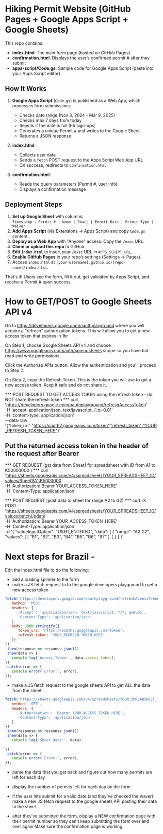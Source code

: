 # Hiking Permit Website (GitHub Pages + Google Apps Script + Google Sheets)

This repo contains:

- **index.html**: The main form page (hosted on GitHub Pages)  
- **confirmation.html**: Displays the user’s confirmed permit # after they submit  
- **apps-script/Code.gs**: Sample code for Google Apps Script (paste into your Apps Script editor)

## How It Works

1. **Google Apps Script** (`Code.gs`) is published as a Web App, which processes form submissions:
   - Checks date range (Nov 3, 2024 - Mar 9, 2025)
   - Checks max 7 days from today
   - Rejects if the date is full (65 sign-ups)
   - Generates a unique Permit # and writes to the Google Sheet
   - Returns a JSON response

2. **index.html**:
   - Collects user data
   - Sends a `fetch` POST request to the Apps Script Web App URL
   - On success, redirects to `confirmation.html`

3. **confirmation.html**:
   - Reads the query parameters (Permit #, user info)
   - Displays a confirmation message

## Deployment Steps

1. **Set up Google Sheet** with columns:  
   `Timestamp | Permit # | Name | Email | Permit Date | Permit Type | Waiver`
2. **Add Apps Script** (via Extensions → Apps Script) and copy `Code.gs` content.  
3. **Deploy as a Web App** with "Anyone" access. Copy the `/exec` URL.  
4. **Clone or upload this repo** to GitHub.  
5. **Edit `index.html`** to insert your `/exec` URL in `APPS_SCRIPT_URL`.  
6. **Enable GitHub Pages** in your repo’s settings (Settings → Pages).  
7. Access `index.html` at `[your-username].github.io/[repo-name]/index.html`.

That's it! Users see the form, fill it out, get validated by Apps Script, and receive a Permit # upon success.



# How to GET/POST to Google Sheets API v4
Go to https://developers.google.com/oauthplayground where you will acquire a "refresh" authorization tokens. This will allow you to get a new access token that expires in 1hr

On Step 1, choose Google Sheets API v4 and choose https://www.googleapis.com/auth/spreadsheets scope so you have bot read and write permissions.

Click the Authorize APIs button. Allow the authentication and you'll proceed to Step 2.

On Step 2, copy the Refresh Token. This is the token you will use to get a new access token. Keep it safe and do not share it.

*** POST REQUEST TO GET ACCESS TOKEN using the refresh token - do NOT share the refresh token ***
curl 'https://developers.google.com/oauthplayground/refreshAccessToken' \
  -H 'accept: application/json, text/javascript, */*; q=0.01' \
  -H 'content-type: application/json' \
  --data-raw '{"token_uri":"https://oauth2.googleapis.com/token","refresh_token":"YOUR_REFRESH_TOKEN_HERE"}'

## Put the returned access token in the header of the request after Bearer 

*** GET REQUEST (get data from Sheet1 for spreadsheet with ID from A1 to K50000000 ) ***
curl \
  'https://sheets.googleapis.com/v4/spreadsheets/YOUR_SPREADSHEET_ID/values/Sheet1!A1:K5000000' \
  -H 'Authorization: Bearer YOUR_ACCESS_TOKEN_HERE' \
  -H 'Content-Type: application/json' 
  

*** POST REQUEST (post data to sheet for range A2 to G2) ***
curl -X POST \
  'https://sheets.googleapis.com/v4/spreadsheets/YOUR_SPREADSHEET_ID/values:batchUpdate' \
  -H 'Authorization: Bearer YOUR_ACCESS_TOKEN_HERE' \
  -H 'Content-Type: application/json' \
  -d '{
  "valueInputOption": "USER_ENTERED",
  "data": [
    {
      "range": "A2:G2",
      "values": [
        [
          "B1", "B2", "B3", "B4", "B5", "B6", "B7"
        ],
      ]
    }
  ]
}'



# Next steps for Brazil - 
Edit the index.html file to do the following:
   - add a loading spinner to the form 
   - make a JS fetch request to to the google developers playground to get a new access token 

   ```javascript
   fetch('https://developers.google.com/oauthplayground/refreshAccessToken', {
      method: 'POST',
      headers: {
         'Accept': 'application/json, text/javascript, */*; q=0.01',
         'Content-Type': 'application/json'
      },
      body: JSON.stringify({
         token_uri: 'https://oauth2.googleapis.com/token',
         refresh_token: 'YOUR_REFRESH_TOKEN_HERE'
      })
   })
   .then(response => response.json())
   .then(data => {
      console.log('Access Token:', data.access_token);
   })
   .catch(error => {
      console.error('Error:', error);
   });
   ```

   - make a JS fetch request to the google sheets API to get ALL the data from the sheet

   ```javascript
   fetch('https://sheets.googleapis.com/v4/spreadsheets/YOUR_SPREADSHEET_ID/values/Sheet1!A1:K5000000', {
      method: 'GET',
      headers: {
         'Authorization': 'Bearer YOUR_ACCESS_TOKEN_HERE',
         'Content-Type': 'application/json'
      }
   })
   .then(response => response.json())
   .then(data => {
      console.log('Sheet Data:', data);
      
   })
   .catch(error => {
      console.error('Error:', error);
   });
   ```

   - parse the data that you get back and figure out how many permits are left for each day

   - display the number of permits left for each day on the form
   - if the user hits submit for a valid date (and they've checked the waver) make a new JS fetch request to the google sheets API posting their data to the sheet

   - after they've submitted the form, display a NEW confirmation page with their permit number so they can't keep submitting the form over and over again
Make sure the confirmation page is working 
   